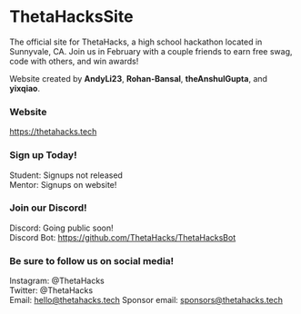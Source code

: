 # ThetaHacksSite
The official site for ThetaHacks, a high school hackathon located in Sunnyvale, CA. Join us in February with a couple friends to earn free swag, code with others, and win awards!  


Website created by **AndyLi23**, **Rohan-Bansal**, **theAnshulGupta**, and **yixqiao**.

### Website
https://thetahacks.tech

### Sign up Today!
Student: Signups not released  
Mentor: Signups on website!

### Join our Discord!
Discord: Going public soon!  
Discord Bot: https://github.com/ThetaHacks/ThetaHacksBot  

### Be sure to follow us on social media!
Instagram: @ThetaHacks  
Twitter: @ThetaHacks  
Email: hello@thetahacks.tech
Sponsor email: sponsors@thetahacks.tech
